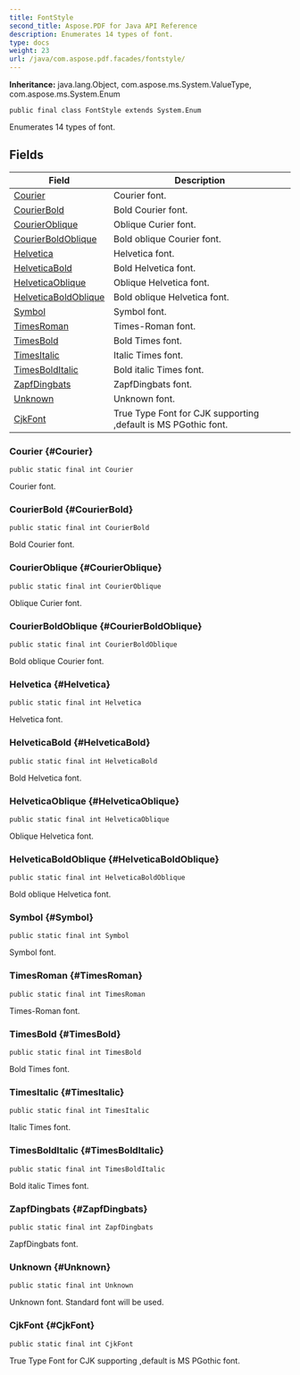 ```yaml
---
title: FontStyle
second_title: Aspose.PDF for Java API Reference
description: Enumerates 14 types of font.
type: docs
weight: 23
url: /java/com.aspose.pdf.facades/fontstyle/
---
```

**Inheritance:**
java.lang.Object, com.aspose.ms.System.ValueType, com.aspose.ms.System.Enum
```
public final class FontStyle extends System.Enum
```

Enumerates 14 types of font.
## Fields

| Field | Description |
| --- | --- |
| [Courier](#Courier) | Courier font. |
| [CourierBold](#CourierBold) | Bold Courier font. |
| [CourierOblique](#CourierOblique) | Oblique Curier font. |
| [CourierBoldOblique](#CourierBoldOblique) | Bold oblique Courier font. |
| [Helvetica](#Helvetica) | Helvetica font. |
| [HelveticaBold](#HelveticaBold) | Bold Helvetica font. |
| [HelveticaOblique](#HelveticaOblique) | Oblique Helvetica font. |
| [HelveticaBoldOblique](#HelveticaBoldOblique) | Bold oblique Helvetica font. |
| [Symbol](#Symbol) | Symbol font. |
| [TimesRoman](#TimesRoman) | Times-Roman font. |
| [TimesBold](#TimesBold) | Bold Times font. |
| [TimesItalic](#TimesItalic) | Italic Times font. |
| [TimesBoldItalic](#TimesBoldItalic) | Bold italic Times font. |
| [ZapfDingbats](#ZapfDingbats) | ZapfDingbats font. |
| [Unknown](#Unknown) | Unknown font. |
| [CjkFont](#CjkFont) | True Type Font for CJK supporting ,default is MS PGothic font. |
### Courier {#Courier}
```
public static final int Courier
```


Courier font.

### CourierBold {#CourierBold}
```
public static final int CourierBold
```


Bold Courier font.

### CourierOblique {#CourierOblique}
```
public static final int CourierOblique
```


Oblique Curier font.

### CourierBoldOblique {#CourierBoldOblique}
```
public static final int CourierBoldOblique
```


Bold oblique Courier font.

### Helvetica {#Helvetica}
```
public static final int Helvetica
```


Helvetica font.

### HelveticaBold {#HelveticaBold}
```
public static final int HelveticaBold
```


Bold Helvetica font.

### HelveticaOblique {#HelveticaOblique}
```
public static final int HelveticaOblique
```


Oblique Helvetica font.

### HelveticaBoldOblique {#HelveticaBoldOblique}
```
public static final int HelveticaBoldOblique
```


Bold oblique Helvetica font.

### Symbol {#Symbol}
```
public static final int Symbol
```


Symbol font.

### TimesRoman {#TimesRoman}
```
public static final int TimesRoman
```


Times-Roman font.

### TimesBold {#TimesBold}
```
public static final int TimesBold
```


Bold Times font.

### TimesItalic {#TimesItalic}
```
public static final int TimesItalic
```


Italic Times font.

### TimesBoldItalic {#TimesBoldItalic}
```
public static final int TimesBoldItalic
```


Bold italic Times font.

### ZapfDingbats {#ZapfDingbats}
```
public static final int ZapfDingbats
```


ZapfDingbats font.

### Unknown {#Unknown}
```
public static final int Unknown
```


Unknown font. Standard font will be used.

### CjkFont {#CjkFont}
```
public static final int CjkFont
```


True Type Font for CJK supporting ,default is MS PGothic font.

